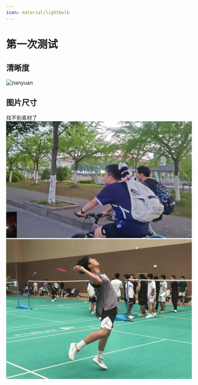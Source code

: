 ```yaml
---
icon: material/lightbulb
---
```


# 第一次测试

## 清晰度

![nanyuan](./figs/微信图片_20250607113435.jpg)

## 图片尺寸

找不到素材了
![d](./figs/微信图片_20250607120903.png)
![nanyuan](./figs/微信图片_20250607115122.jpg)
